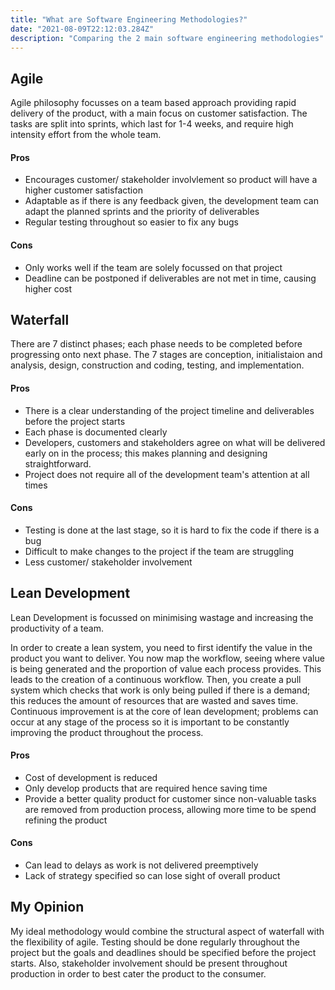 ```yaml
---
title: "What are Software Engineering Methodologies?"
date: "2021-08-09T22:12:03.284Z"
description: "Comparing the 2 main software engineering methodologies"
---
```


## Agile
Agile philosophy focusses on a team based approach providing rapid delivery of the product, with a main focus on customer satisfaction. The tasks are split into sprints, which last for 1-4 weeks, and require high intensity effort from the whole team.

#### Pros
- Encourages customer/ stakeholder involvlement so product will have a higher customer satisfaction
- Adaptable as if there is any feedback given, the development team can adapt the planned sprints and the priority of deliverables
- Regular testing throughout so easier to fix any bugs

#### Cons
- Only works well if the team are solely focussed on that project
- Deadline can be postponed if deliverables are not met in time, causing higher cost


## Waterfall
There are 7 distinct phases; each phase needs to be completed before progressing onto next phase. 
The 7 stages are conception, initialistaion and analysis, design, construction and coding, testing, and implementation.


#### Pros
- There is a clear understanding of the project timeline and deliverables before the project starts
- Each phase is documented clearly
- Developers, customers and stakeholders agree on what will be delivered early on in the process; this makes planning and designing straightforward. 
- Project does not require all of the development team's attention at all times

#### Cons
- Testing is done at the last stage, so it is hard to fix the code if there is a bug
- Difficult to make changes to the project if the team are struggling
- Less customer/ stakeholder involvement


## Lean Development
Lean Development is focussed on minimising wastage and increasing the productivity of a team.

In order to create a lean system, you need to first identify the value in the product you want to deliver. You now map the workflow, seeing where value is being generated and the proportion of value each process provides. This leads to the creation of a continuous workflow. Then, you create a pull system which checks that work is only being pulled if there is a demand; this reduces the amount of resources that are wasted and saves time. Continuous improvement is at the core of lean development; problems can occur at any stage of the process so it is important to be constantly improving the product throughout the process.

#### Pros
- Cost of development is reduced
- Only develop products that are required hence saving time
- Provide a better quality product for customer since non-valuable tasks are removed from production process, allowing more time to be spend refining the product


#### Cons
- Can lead to delays as work is not delivered preemptively
- Lack of strategy specified so can lose sight of overall product



## My Opinion
My ideal methodology would combine the structural aspect of waterfall with the flexibility of agile. Testing should be done regularly throughout the project but the goals and deadlines should be specified before the project starts. Also, stakeholder involvement should be present throughout production in order to best cater the product to the consumer.